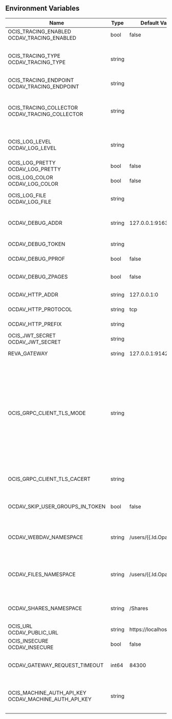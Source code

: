 ## Environment Variables

| Name | Type | Default Value | Description |
|------|------|---------------|-------------|
| OCIS_TRACING_ENABLED<br/>OCDAV_TRACING_ENABLED | bool | false | Activates tracing.|
| OCIS_TRACING_TYPE<br/>OCDAV_TRACING_TYPE | string |  | The type of tracing. Defaults to "", which is the same as "jaeger". Allowed tracing types are "jaeger" and "" as of now.|
| OCIS_TRACING_ENDPOINT<br/>OCDAV_TRACING_ENDPOINT | string |  | The endpoint of the tracing agent.|
| OCIS_TRACING_COLLECTOR<br/>OCDAV_TRACING_COLLECTOR | string |  | The HTTP endpoint for sending spans directly to a collector, i.e. http://jaeger-collector:14268/api/traces. Only used if the tracing endpoint is unset.|
| OCIS_LOG_LEVEL<br/>OCDAV_LOG_LEVEL | string |  | The log level. Valid values are: "panic", "fatal", "error", "warn", "info", "debug", "trace".|
| OCIS_LOG_PRETTY<br/>OCDAV_LOG_PRETTY | bool | false | Activates pretty log output.|
| OCIS_LOG_COLOR<br/>OCDAV_LOG_COLOR | bool | false | Activates colorized log output.|
| OCIS_LOG_FILE<br/>OCDAV_LOG_FILE | string |  | The path to the log file. Activates logging to this file if set.|
| OCDAV_DEBUG_ADDR | string | 127.0.0.1:9163 | Bind address of the debug server, where metrics, health, config and debug endpoints will be exposed.|
| OCDAV_DEBUG_TOKEN | string |  | Token to secure the metrics endpoint.|
| OCDAV_DEBUG_PPROF | bool | false | Enables pprof, which can be used for profiling.|
| OCDAV_DEBUG_ZPAGES | bool | false | Enables zpages, which can be used for collecting and viewing in-memory traces.|
| OCDAV_HTTP_ADDR | string | 127.0.0.1:0 | The bind address of the HTTP service.|
| OCDAV_HTTP_PROTOCOL | string | tcp | The transport protocol of the HTTP service.|
| OCDAV_HTTP_PREFIX | string |  | A URL path prefix for the handler.|
| OCIS_JWT_SECRET<br/>OCDAV_JWT_SECRET | string |  | The secret to mint and validate jwt tokens.|
| REVA_GATEWAY | string | 127.0.0.1:9142 | The CS3 gateway endpoint.|
| OCIS_GRPC_CLIENT_TLS_MODE | string |  | TLS mode for grpc connection to the go-micro based grpc services. Possible values are 'off', 'insecure' and 'on'. 'off': disables transport security for the clients. 'insecure' allows to use transport security, but disables certificate verification (to be used with the autogenerated self-signed certificates). 'on' enables transport security, including server ceritificate verification.|
| OCIS_GRPC_CLIENT_TLS_CACERT | string |  | The root CA certificate used to validate TLS server certificates of the go-micro based grpc services.|
| OCDAV_SKIP_USER_GROUPS_IN_TOKEN | bool | false | Disables the loading of user's group memberships from the reva access token.|
| OCDAV_WEBDAV_NAMESPACE | string | /users/{{.Id.OpaqueId}} | Jail requests to /dav/webdav into this CS3 namespace. Supports template layouting with CS3 User properties.|
| OCDAV_FILES_NAMESPACE | string | /users/{{.Id.OpaqueId}} | Jail requests to /dav/files/{username} into this CS3 namespace. Supports template layouting with CS3 User properties.|
| OCDAV_SHARES_NAMESPACE | string | /Shares | The human readable path for the share jail. Relative to a users personal space root. Upcased intentionally.|
| OCIS_URL<br/>OCDAV_PUBLIC_URL | string | https://localhost:9200 | URL where oCIS is reachable for users.|
| OCIS_INSECURE<br/>OCDAV_INSECURE | bool | false | Allow insecure connections to the GATEWAY service.|
| OCDAV_GATEWAY_REQUEST_TIMEOUT | int64 | 84300 | Request timeout in seconds for requests from the oCDAV service to the GATEWAY service.|
| OCIS_MACHINE_AUTH_API_KEY<br/>OCDAV_MACHINE_AUTH_API_KEY | string |  | Machine auth API key used to validate internal requests necessary for the access to resources from other services.|
